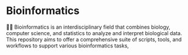 # Bioinformatics
🧬🔬 Bioinformatics is an interdisciplinary field that combines biology, computer science, and statistics to analyze and interpret biological data. This repository aims to offer a comprehensive suite of scripts, tools, and workflows to support various bioinformatics tasks,
